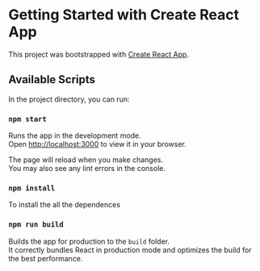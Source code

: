 # Getting Started with Create React App

This project was bootstrapped with [Create React App](https://github.com/facebook/create-react-app).

## Available Scripts

In the project directory, you can run:

### `npm start`

Runs the app in the development mode.\
Open [http://localhost:3000](http://localhost:3000) to view it in your browser.

The page will reload when you make changes.\
You may also see any lint errors in the console.
### `npm install`
To install the all the dependences

### `npm run build`

Builds the app for production to the `build` folder.\
It correctly bundles React in production mode and optimizes the build for the best performance.


